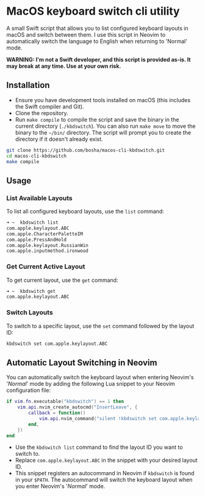 # MacOS keyboard switch cli utility

A small Swift script that allows you to list configured keyboard layouts in macOS and switch between them. I use this script in Neovim to automatically switch the language to English when returning to 'Normal' mode.

**WARNING: I'm not a Swift developer, and this script is provided as-is. It may break at any time. Use at your own risk.**

## Installation

- Ensure you have development tools installed on macOS (this includes the Swift compiler and Git).
- Clone the repository.
- Run `make compile` to compile the script and save the binary in the current directory (`./kbdswitch`). You can also run `make move` to move the binary to the `~/bin/` directory. The script will prompt you to create the directory if it doesn't already exist.

```bash
git clone https://github.com/bosha/macos-cli-kbdswitch.git
cd macos-cli-kbdswitch
make compile
```

## Usage

### List Available Layouts

To list all configured keyboard layouts, use the `list` command:

```bash
➜ ~  kbdswitch list
com.apple.keylayout.ABC
com.apple.CharacterPaletteIM
com.apple.PressAndHold
com.apple.keylayout.RussianWin
com.apple.inputmethod.ironwood
```

### Get Current Active Layout

To get current layout, use the `get` command:

```bash
➜ ~  kbdswitch get
com.apple.keylayout.ABC
```

### Switch Layouts

To switch to a specific layout, use the `set` command followed by the layout ID:

```bash
kbdswitch set com.apple.keylayout.ABC
```

## Automatic Layout Switching in Neovim

You can automatically switch the keyboard layout when entering Neovim's '_Normal_' mode by adding the following Lua snippet to your Neovim configuration file:

```lua
if vim.fn.executable("kbdswitch") == 1 then
	vim.api.nvim_create_autocmd("InsertLeave", {
		callback = function()
			vim.api.nvim_command("silent !kbdswitch set com.apple.keylayout.ABC")
		end,
	})
end
```

- Use the `kbdswitch list` command to find the layout ID you want to switch to.
- Replace `com.apple.keylayout.ABC` in the snippet with your desired layout ID.
- This snippet registers an autocommand in Neovim if `kbdswitch` is found in your `$PATH`. The autocommand will switch the keyboard layout when you enter Neovim's '_Normal_' mode.
